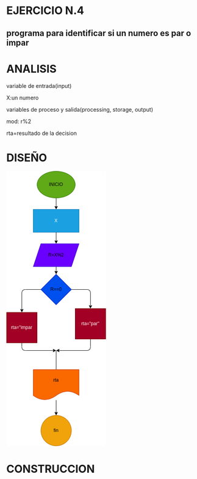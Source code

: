 # EJERCICIO N.4

## programa para identificar si un numero es par o impar

# ANALISIS

variable de entrada(input)

X:un numero

variables de proceso y salida(processing, storage, output)
 
mod: r%2

rta=resultado de la decision

# DISEÑO

![Diagrama de flujo](diagrama.png "Diagrama de flujo")

# CONSTRUCCION
